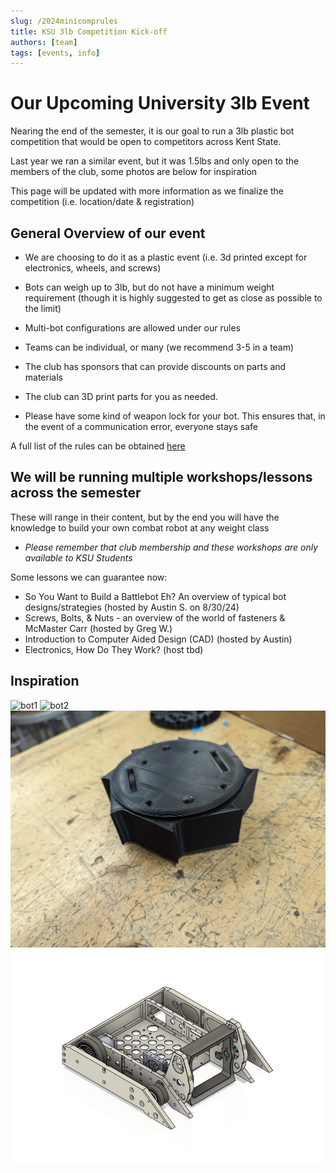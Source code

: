 ```yaml
---
slug: /2024minicomprules
title: KSU 3lb Competition Kick-off
authors: [team]
tags: [events, info]
---
```


# Our Upcoming University 3lb Event

Nearing the end of the semester, it is our goal to run a 3lb plastic bot competition that would be open to competitors across Kent State.

Last year we ran a similar event, but it was 1.5lbs and only open to the members of the club, some photos are below for inspiration

This page will be updated with more information as we finalize the competition (i.e. location/date & registration)

## General Overview of our event

- We are choosing to do it as a plastic event (i.e. 3d printed except for electronics, wheels, and screws)

- Bots can weigh up to 3lb, but do not have a minimum weight requirement (though it is highly suggested to get as close as possible to the limit)

- Multi-bot configurations are allowed under our rules

- Teams can be individual, or many (we recommend 3-5 in a team)

- The club has sponsors that can provide discounts on parts and materials 

- The club can 3D print parts for you as needed.

- Please have some kind of weapon lock for your bot. This ensures that, in the event of a communication error, everyone stays safe

A full list of the rules can be obtained [here](img/2024%20KSU%20CR%203lb%20Rules.pdf)

## We will be running multiple workshops/lessons across the semester

These will range in their content, but by the end you will have the knowledge to build your own combat robot at any weight class

- *Please remember that club membership and these workshops are only available to KSU Students*

Some lessons we can guarantee now:
- So You Want to Build a Battlebot Eh? An overview of typical bot designs/strategies (hosted by Austin S. on 8/30/24)
- Screws, Bolts, & Nuts - an overview of the world of fasteners & McMaster Carr (hosted by Greg W.)
- Introduction to Computer Aided Design (CAD) (hosted by Austin)
- Electronics, How Do They Work? (host tbd)

## Inspiration
![bot1](img/bot1.JPG)
![bot2](img/bot2.JPG)
![bot3](img/bot3.jpg)
![bot4](img/bot4.jpg)
